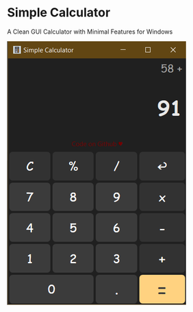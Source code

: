 # Simple Calculator
A Clean GUI Calculator with Minimal Features for Windows

![Screenshot](CalculatorWPF/CalculatorWPF/Screenshots/normal.png)

